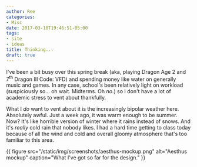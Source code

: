 ```yaml
---
author: Ree
categories:
- Misc
date: 2017-03-10T19:46:51-05:00
tags:
- site
- ideas
title: Thinking...
draft: true
---
```


I've been a bit busy over this spring break (aka, playing Dragon Age 2 and 7<sup>th</sup> Dragon Ⅲ Code: VFD) and spending money like water on generally music and games. In any case, school's been relatively light on workload (suspiciously so... oh wait. Midterms. Oh *no*.) so I don't have a lot of academic stress to vent about thankfully.

What I *do* want to vent about it is the increasingly bipolar weather here. Absolutely awful. Just a week ago, it was warm enough to be summer. Now? It's like horrible version of winter where it rains instead of snows. And it's *really* cold rain that nobody likes. I had a hard time getting to class today because of all the wind and cold and overall gloomy atmosphere that's too familiar to this area.



{{ figure src="/static/img/screenshots/aesthus-mockup.png" alt="Aesthus mockup" caption="What I've got so far for the design." }}
